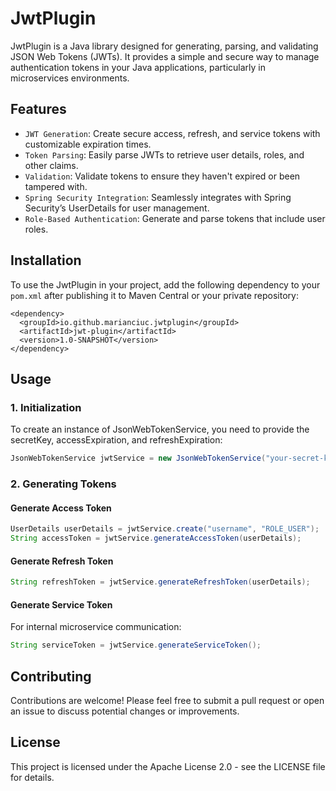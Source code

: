 # JwtPlugin
JwtPlugin is a Java library designed for generating, parsing, and validating JSON Web Tokens (JWTs). It provides a simple and secure way to manage authentication tokens in your Java applications, particularly in microservices environments.
## Features
- `JWT Generation`: Create secure access, refresh, and service tokens with customizable expiration times.
- `Token Parsing`: Easily parse JWTs to retrieve user details, roles, and other claims.
- `Validation`: Validate tokens to ensure they haven't expired or been tampered with.
- `Spring Security Integration`: Seamlessly integrates with Spring Security’s UserDetails for user management.
- `Role-Based Authentication`: Generate and parse tokens that include user roles.

## Installation
To use the JwtPlugin in your project, add the following dependency to your `pom.xml` after publishing it to Maven Central or your private repository:

```
<dependency>
  <groupId>io.github.marianciuc.jwtplugin</groupId>
  <artifactId>jwt-plugin</artifactId>
  <version>1.0-SNAPSHOT</version>
</dependency>
```
## Usage

### 1. Initialization
To create an instance of JsonWebTokenService, you need to provide the secretKey, accessExpiration, and refreshExpiration:
```JAVA
JsonWebTokenService jwtService = new JsonWebTokenService("your-secret-key encoded by base64",3600000L,86400000L);
```
### 2. Generating Tokens
#### Generate Access Token
```java
UserDetails userDetails = jwtService.create("username", "ROLE_USER");
String accessToken = jwtService.generateAccessToken(userDetails);
```
#### Generate Refresh Token
```java
String refreshToken = jwtService.generateRefreshToken(userDetails);
```
#### Generate Service Token
For internal microservice communication:
```java
String serviceToken = jwtService.generateServiceToken();
```

## Contributing

Contributions are welcome! Please feel free to submit a pull request or open an issue to discuss potential changes or improvements.

## License


This project is licensed under the Apache License 2.0 - see the LICENSE file for details.
